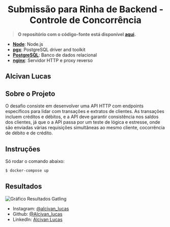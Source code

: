 <h1 align="center">Submissão para Rinha de Backend - Controle de Concorrência</h1>

> **O repositório com o código-fonte está disponível [aqui](https://github.com/AlcivanLucas/Rinha-de-backend-2024-q1-NodeJS).**

- [**Node**](https://golang.org): Node.js
- [**pgx**](https://github.com/jackc/pgx): PostgreSQL driver and toolkit
- [**PostgreSQL**](https://www.postgresql.org): Banco de dados relacional
- [**nginx**](https://nginx.org): Servidor HTTP e proxy reverso


## Alcivan Lucas

## Sobre o Projeto 
O desafio consiste em desenvolver uma API HTTP com endpoints específicos para lidar com transações e extratos de clientes. As transações incluem créditos e débitos, e a API deve garantir consistência nos saldos dos clientes, já que o a API passa por um teste de lógica e estresse, onde são enviadas várias requisições simultâneas ao mesmo cliente, cocorrência de débito e de crédito.  


## Instruções

Só rodar o comando abaixo:

```sh
$ docker-compose up
```

## Resultados

![Gráfico Resultados Gatling](https://cdn.discordapp.com/attachments/759557750845472770/1215809413940510780/1709941932905.jpg?ex=65fe19c0&is=65eba4c0&hm=bd146414d5a9e227b673e043ab191bff9f5d9f0e14e0d80b13e5f97d21b95f0f&)

- Instagram: [@alcivan_lucas](https://www.instagram.com/alcivan_lucas/)
- Github: [@Alcivan_lucas](https://github.com/AlcivanLucas)
- LinkedIn: [Alcivan Lucas](https://www.linkedin.com/in/alcivan-lucas)